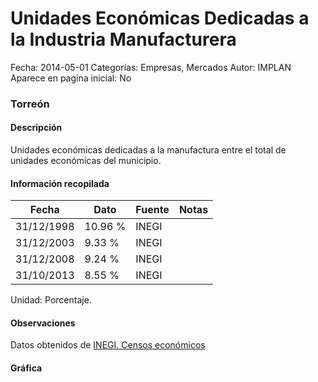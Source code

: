Unidades Económicas Dedicadas a la Industria Manufacturera
=====

Fecha: 2014-05-01
Categorías: Empresas, Mercados
Autor: IMPLAN
Aparece en pagina inicial: No

### Torreón

#### Descripción

Unidades económicas dedicadas a la manufactura entre el total de unidades económicas del municipio.

<!-- break -->

#### Información recopilada

<table class="table table-hover table-bordered matriz">
  <thead>
    <tr><th>Fecha</th><th>Dato</th><th>Fuente</th><th>Notas</th></tr>
  </thead>
  <tbody>
    <tr><td class="centrado">31/12/1998</td><td class="derecha">10.96 %</td><td>INEGI</td><td></td></tr>
    <tr><td class="centrado">31/12/2003</td><td class="derecha">9.33 %</td><td>INEGI</td><td></td></tr>
    <tr><td class="centrado">31/12/2008</td><td class="derecha">9.24 %</td><td>INEGI</td><td></td></tr>
    <tr><td class="centrado">31/10/2013</td><td class="derecha">8.55 %</td><td>INEGI</td><td></td></tr>
  </tbody>
</table>

Unidad: Porcentaje.

#### Observaciones

Datos obtenidos de [INEGI. Censos económicos](http://www3.inegi.org.mx/sistemas/saic/)

#### Gráfica

<div id="Morrisxnumhbvh" class="grafica"></div>
<script>
new Morris.Line({
element: 'Morrisxnumhbvh',
data: [{ fecha: '1998-12-31', dato: 10.9600 },{ fecha: '2003-12-31', dato: 9.3300 },{ fecha: '2008-12-31', dato: 9.2400 },{ fecha: '2013-10-31', dato: 8.5500 }],
xkey: 'fecha',
ykeys: ['dato'],
labels: ['Dato'],
lineColors: ['#FF5B02'],
xLabelFormat: function(d) { return d.getDate()+'/'+(d.getMonth()+1)+'/'+d.getFullYear(); },
dateFormat: function(ts) { var d = new Date(ts); return d.getDate() + '/' + (d.getMonth() + 1) + '/' + d.getFullYear(); }
});
</script>

